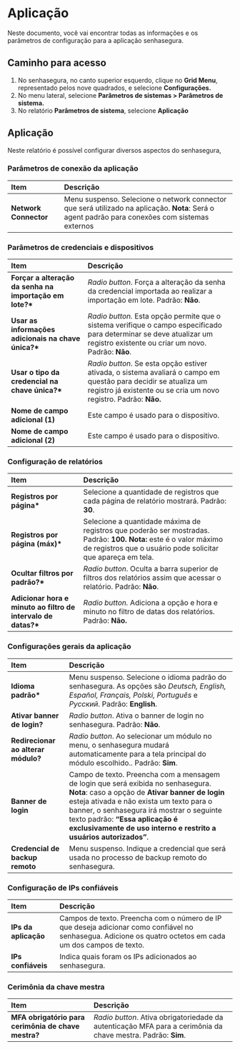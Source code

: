 # Aplicação

Neste documento, você vai encontrar todas as informações e os parâmetros de configuração para a aplicação senhasegura.

## Caminho para acesso

1. No senhasegura, no canto superior esquerdo, clique no **Grid Menu**, representado pelos nove quadrados, e selecione **Configurações.**  
2. No menu lateral, selecione **Parâmetros de sistemas \> Parâmetros de sistema.**  
3. No relatório **Parâmetros de sistema**, selecione **Aplicação**

## Aplicação

Neste relatório é possível configurar diversos aspectos do senhasegura,

### Parâmetros de conexão da aplicação

| Item | Descrição |
| :---- | :---- |
| **Network Connector** | Menu suspenso. Selecione o network connector que será utilizado na aplicação. **Nota**: Será o agent padrão para conexões com sistemas externos |

### Parâmetros de credenciais e dispositivos

| Item | Descrição |
| :---- | :---- |
| **Forçar a alteração da senha na importação em lote?\*** | *Radio button*. Força a alteração da senha da credencial importada ao realizar a importação em lote.  Padrão: **Não**. |
| **Usar as informações adicionais na chave única?\*** | *Radio button.* Esta opção permite que o sistema verifique o campo especificado para determinar se deve atualizar um registro existente ou criar um novo. Padrão: **Não**. |
| **Usar o tipo da credencial na chave única?\*** | *Radio button*. Se esta opção estiver ativada, o sistema avaliará o campo em questão para decidir se atualiza um registro já existente ou se cria um novo registro. Padrão: **Não.** |
| **Nome de campo adicional (1)** | Este campo é usado para o dispositivo. |
| **Nome de campo adicional (2)** | Este campo é usado para o dispositivo. |

### Configuração de relatórios

| Item | Descrição |
| :---- | :---- |
| **Registros por página\*** | Selecione a quantidade de registros que cada página de relatório mostrará. Padrão: **30**. |
| **Registros por página (máx)\*** | Selecione a quantidade máxima de registros que poderão ser mostradas.  Padrão: **100\. Nota:** este é o valor máximo de registros que o usuário pode solicitar que apareça em tela. |
| **Ocultar filtros por padrão?\*** | *Radio button*. Oculta a barra superior de filtros dos relatórios assim que acessar o relatório. Padrão: **Não**. |
| **Adicionar hora e minuto ao filtro de intervalo de datas?\*** | *Radio button.* Adiciona a opção e hora e minuto no filtro de datas dos relatórios. Padrão: **Não.** |

### Configurações gerais da aplicação

| Item | Descrição |
| :---- | :---- |
| **Idioma padrão\*** | Menu suspenso. Selecione o idioma padrão do senhasegura. As opções são *Deutsch, English, Español, Français, Polski, Português* e *Pусский*. Padrão: **English**. |
| **Ativar banner de login?** | *Radio button*. Ativa o banner de login no senhasegura. Padrão: **Não**. |
| **Redirecionar ao alterar módulo?** | *Radio button*. Ao selecionar um módulo no menu, o senhasegura mudará automaticamente para a tela principal do módulo escolhido.. Padrão: **Sim**. |
| **Banner de login** | Campo de texto. Preencha com a mensagem de login que será exibida no senhasegura. **Nota**: caso a opção de **Ativar banner de login** esteja ativada e não exista um texto para o banner, o senhasegura irá mostrar o seguinte texto padrão: **“Essa aplicação é exclusivamente de uso interno e restrito a usuários autorizados”**. |
| **Credencial de backup remoto** | Menu suspenso. Indique a credencial que será usada no processo de backup remoto do senhasegura. |

### Configuração de IPs confiáveis

| Item | Descrição |
| :---- | :---- |
| **IPs da aplicação** | Campos de texto. Preencha com o número de IP que deseja adicionar como confiável no senhasegua. Adicione os quatro octetos em cada um dos campos de texto. |
| **IPs confiáveis** | Indica quais foram os IPs adicionados ao senhasegura. |

### Cerimônia da chave mestra

| Item | Descrição |
| :---- | :---- |
| **MFA obrigatório para cerimônia de chave mestra?** | *Radio button*. Ativa obrigatoriedade da autenticação MFA para a cerimônia da chave mestra. Padrão: **Sim**. |